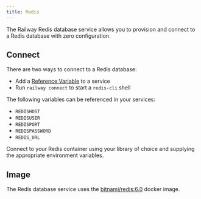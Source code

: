 ```yaml
---
title: Redis
---
```


The Railway Redis database service allows you to provision and connect to a
Redis database with zero configuration.

## Connect

There are two ways to connect to a Redis database:
- Add a [Reference Variable](/develop/variables#reference-variables) to a service
- Run `railway connect` to start a `redis-cli` shell

The following variables can be referenced in your services:
- `REDISHOST`
- `REDISUSER`
- `REDISPORT`
- `REDISPASSWORD`
- `REDIS_URL`

Connect to your Redis container using your library of choice and supplying the
appropriate environment variables.

## Image

The Redis database service uses the [bitnami/redis:6.0](https://hub.docker.com/r/bitnami/redis/) docker image.
